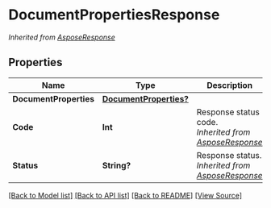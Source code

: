 # DocumentPropertiesResponse


*Inherited from [AsposeResponse](AsposeResponse.md)*
## Properties
Name | Type | Description | Notes
------------ | ------------- | ------------- | -------------
**DocumentProperties** | [**DocumentProperties?**](DocumentProperties.md) |  | [optional]
**Code** | **Int** | Response status code.<br />*Inherited from [AsposeResponse](AsposeResponse.md)* | 
**Status** | **String?** | Response status.<br />*Inherited from [AsposeResponse](AsposeResponse.md)* | [optional]

[[Back to Model list]](../README.md#documentation-for-models) [[Back to API list]](../README.md#documentation-for-api-endpoints) [[Back to README]](../README.md) [[View Source]](../AsposePdfCloud/Models/DocumentPropertiesResponse.swift)

